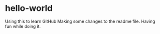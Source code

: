 # hello-world
Using this to learn GitHub
Making some changes to the readme file. Having fun while doing it.
